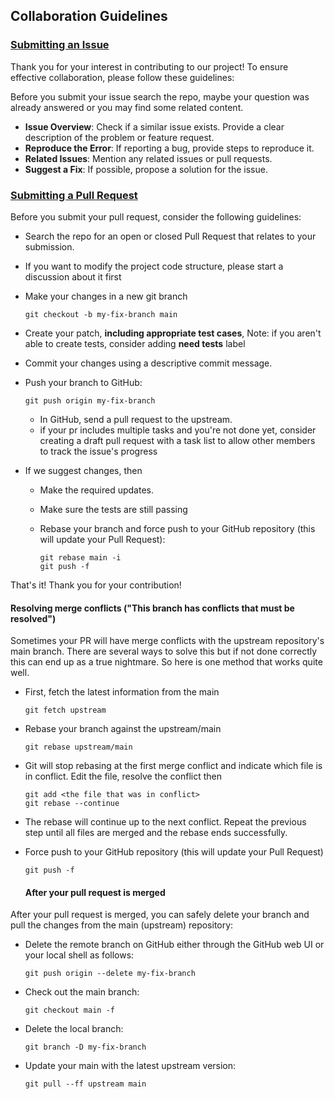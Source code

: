 ## Collaboration Guidelines

### [Submitting an Issue](https://opensource.guide/how-to-contribute/#opening-an-issue)

Thank you for your interest in contributing to our project! To ensure effective collaboration, please follow these guidelines:

Before you submit your issue search the repo, maybe your question was already answered or you may find some related content.


- **Issue Overview**: Check if a similar issue exists. Provide a clear description of the problem or feature request.
- **Reproduce the Error**: If reporting a bug, provide steps to reproduce it.
- **Related Issues**: Mention any related issues or pull requests.
- **Suggest a Fix**: If possible, propose a solution for the issue.

### [Submitting a Pull Request](https://opensource.guide/how-to-contribute/#opening-a-pull-request)

Before you submit your pull request, consider the following guidelines:

- Search the repo for an open or closed Pull Request
  that relates to your submission.
- If you want to modify the project code structure, please start a discussion about it first
- Make your changes in a new git branch

  ```shell
  git checkout -b my-fix-branch main
  ```

- Create your patch, **including appropriate test cases**, Note: if you aren't able to create tests, consider adding **need tests** label 
- Commit your changes using a descriptive commit message.

- Push your branch to GitHub:

  ```shell
  git push origin my-fix-branch
  ```

  - In GitHub, send a pull request to the upstream.
  - if your pr includes multiple tasks and you're not done yet, consider creating a draft pull request with a task list to allow other members to track the issue's progress 
- If we suggest changes, then
  - Make the required updates.
  - Make sure the tests are still passing
  - Rebase your branch and force push to your GitHub repository (this will update your Pull Request):

    ```shell
    git rebase main -i
    git push -f
    ```
That's it! Thank you for your contribution!

#### Resolving merge conflicts ("This branch has conflicts that must be resolved")

Sometimes your PR will have merge conflicts with the upstream repository's main branch. There are several ways to solve this but if not done correctly this can end up as a true nightmare. So here is one method that works quite well.

- First, fetch the latest information from the main

  ```shell
  git fetch upstream
  ```

- Rebase your branch against the upstream/main

  ```shell
  git rebase upstream/main
  ```

- Git will stop rebasing at the first merge conflict and indicate which file is in conflict. Edit the file, resolve the conflict then 

  ```shell
  git add <the file that was in conflict>
  git rebase --continue
  ```
- The rebase will continue up to the next conflict. Repeat the previous step until all files are merged and the rebase ends successfully.
- Force push to your GitHub repository (this will update your Pull Request)

  ```shell
  git push -f
  ```



  #### After your pull request is merged

After your pull request is merged, you can safely delete your branch and pull the changes
from the main (upstream) repository:

- Delete the remote branch on GitHub either through the GitHub web UI or your local shell as follows:

  ```shell
  git push origin --delete my-fix-branch
  ```

- Check out the main branch:

  ```shell
  git checkout main -f
  ```

- Delete the local branch:

  ```shell
  git branch -D my-fix-branch
  ```

- Update your main with the latest upstream version:

  ```shell
  git pull --ff upstream main
  ```
